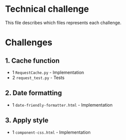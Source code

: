 # Technical challenge

This file describes which files represents each challenge.

# Challenges

## 1. Cache function
* 1 `RequestCache.py` - Implementation
* 2 `request_test.py` - Tests

## 2. Date formatting
* 1 `date-friendly-formatter.html` - Implementation

## 3. Apply style
* 1 `component-css.html` - Implementation
